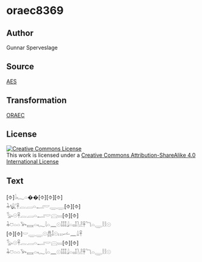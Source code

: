 # oraec8369

## Author

Gunnar Sperveslage

## Source

[AES](https://github.com/simondschweitzer/aes)

## Transformation

[ORAEC](https://oraec.github.io/)

## License

<a rel="license" href="http://creativecommons.org/licenses/by-sa/4.0/"><img alt="Creative Commons License" style="border-width:0" src="https://i.creativecommons.org/l/by-sa/4.0/88x31.png" /></a><br />This work is licensed under a <a rel="license" href="http://creativecommons.org/licenses/by-sa/4.0/">Creative Commons Attribution-ShareAlike 4.0 International License</a>

## Text

[⯑]𓇋𓆑𓏏��[⯑][⯑][⯑]<br>
𓇓𓆤𓋹𓐛𓐙𓏏𓂝𓎟𓇾𓇾[⯑][⯑]<br>
𓅭𓇳𓋹𓐛𓐙𓏏𓂝𓎟𓈍𓏥[⯑][⯑]<br>
𓇓𓈞𓏏𓏏𓅨𓈘𓏏𓆑𓇋𓏏𓈖𓇳𓄤𓄤𓄤𓇍𓏏𓏤𓏤𓄤𓍘𓁐𓋹𓆓𓏏𓇾𓎛𓎛𓇳<br>
[⯑][⯑]𓎟𓇾𓇾𓇳𓆣𓄤𓇳𓏥𓌡𓈖𓏙𓋹<br>
𓅭𓇳𓋹𓐛𓐙𓏏𓂝𓎟𓈍𓏥[⯑][⯑]<br>
𓇓𓈞𓏏𓏏𓅨𓈘𓏏𓆑𓇋𓏏𓈖𓇳𓄤𓄤𓄤𓇍𓏏𓏤𓏤𓄤𓍘𓁐𓋹𓆓𓏏𓇾𓎛𓎛𓇳<br>

